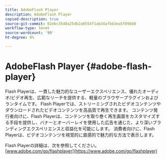 ```yaml
---
title: AdobeFlash Player
description: AdobeFlash Player
copied-description: true
source-git-commit: 02ebc3548a254b2a6554f1ab34afbb3ea5f09bb8
workflow-type: tm+mt
source-wordcount: '99'
ht-degree: 0%

---
```


# AdobeFlash Player {#adobe-flash-player}

Flash Playerは、一貫した魅力的なユーザーエクスペリエンス、優れたオーディオ/ビデオ再生、広範なリーチを提供する、軽量のブラウザープラグインおよびランタイムです。 Flash Playerでは、ストリーミングされたビデオコンテンツやダウンロードされたビデオコンテンツを高品質で再生できます。 コンテンツ発行者向けに、Flash Playerは、コンテンツを取り巻く再生画面をカスタマイズする手段を提供し、バナーとオーバーレイを使用した広告を通じた、より深いブランディングエクスペリエンスと収益化を可能にします。 消費者向けに、Flash Playerは、ビデオコンテンツを視覚的に直感的で魅力的な方法で表示します。

Flash Playerの詳細は、次を参照してください。 [www.adobe.com/go/flashplayer](https://www.adobe.com/go/flashplayer)
